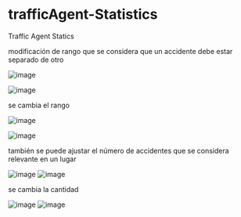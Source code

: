 # trafficAgent-Statistics
Traffic Agent Statics

modificación de rango que se considera que un accidente debe estar separado de otro

![image](https://github.com/julian1317/trafficAgent-Statistics/assets/60907535/e173cda5-c7aa-4a6a-b274-6748db5999fa)

![image](https://github.com/julian1317/trafficAgent-Statistics/assets/60907535/b9c102ca-98ff-42d5-a329-dfff81baac77)

se cambia el rango 

![image](https://github.com/julian1317/trafficAgent-Statistics/assets/60907535/17c2d589-7138-446d-85c8-fc035b734bb2)

![image](https://github.com/julian1317/trafficAgent-Statistics/assets/60907535/6503ca5d-4aa6-4576-a112-59466bda40a4)

también se puede ajustar el número de accidentes que se considera relevante en un lugar

![image](https://github.com/julian1317/trafficAgent-Statistics/assets/60907535/d6678eae-4632-4fcd-88e8-2f6d6a758bd1)
![image](https://github.com/julian1317/trafficAgent-Statistics/assets/60907535/0de55581-e6e9-4fa7-bc38-7bb00226e160)

se cambia la cantidad

![image](https://github.com/julian1317/trafficAgent-Statistics/assets/60907535/d9e57c67-dfd0-4746-936a-338899824668)
![image](https://github.com/julian1317/trafficAgent-Statistics/assets/60907535/6c2668b9-3ab1-44b9-ba8f-a644e55199fe)
